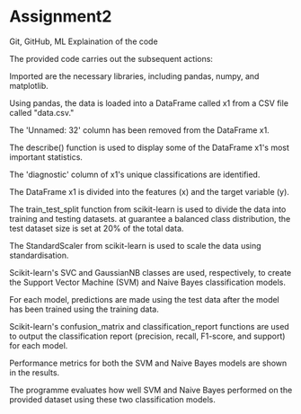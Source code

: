 # Assignment2
Git, GitHub, ML
Explaination of the code

The provided code carries out the subsequent actions:

Imported are the necessary libraries, including pandas, numpy, and matplotlib.


Using pandas, the data is loaded into a DataFrame called x1 from a CSV file called "data.csv."

The 'Unnamed: 32' column has been removed from the DataFrame x1.

The describe() function is used to display some of the DataFrame x1's most important statistics.

The 'diagnostic' column of x1's unique classifications are identified.

The DataFrame x1 is divided into the features (x) and the target variable (y).

The train_test_split function from scikit-learn is used to divide the data into training and testing datasets. at guarantee a balanced class distribution, the test dataset size is set at 20% of the total data.

The StandardScaler from scikit-learn is used to scale the data using standardisation.

Scikit-learn's SVC and GaussianNB classes are used, respectively, to create the Support Vector Machine (SVM) and Naive Bayes classification models.

For each model, predictions are made using the test data after the model has been trained using the training data.

Scikit-learn's confusion_matrix and classification_report functions are used to output the classification report (precision, recall, F1-score, and support) for each model.

Performance metrics for both the SVM and Naive Bayes models are shown in the results.

The programme evaluates how well SVM and Naive Bayes performed on the provided dataset using these two classification models.
